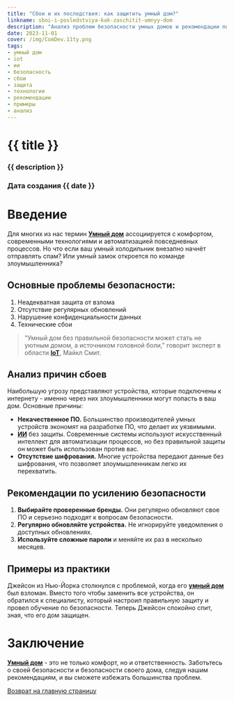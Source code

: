 ```yaml
---
title: "Сбои и их последствия: как защитить умный дом?"
linkname: sboi-i-posledstviya-kak-zaschitit-umnyy-dom
description: "Анализ проблем безопасности умных домов и рекомендации по их устранению."
date: 2023-11-01
cover: /img/ComDev.11ty.png
tags:
- умный дом
- iot
- ии
- безопасность
- сбои
- защита
- технологии
- рекомендации
- примеры
- анализ
---
```


# {{ title }}
### {{ description }}
### Дата создания {{ date }}

# Введение

Для многих из нас термин **[Умный дом](/)** ассоциируется с комфортом, современными технологиями и автоматизацией повседневных процессов. Но что если ваш умный холодильник внезапно начнёт отправлять спам? Или умный замок откроется по команде злоумышленника?

## Основные проблемы безопасности:

1. Неадекватная защита от взлома
2. Отсутствие регулярных обновлений
3. Нарушение конфиденциальности данных
4. Технические сбои

> "Умный дом без правильной безопасности может стать не уютным домом, а источником головной боли," говорит эксперт в области **[IoT](/)**, Майкл Смит.

## Анализ причин сбоев

Наибольшую угрозу представляют устройства, которые подключены к интернету - именно через них злоумышленники могут попасть в ваш дом. Основные причины:

* **Некачественное ПО.** Большинство производителей умных устройств экономят на разработке ПО, что делает их уязвимыми.
* **[ИИ](/)** без защиты. Современные системы используют искусственный интеллект для автоматизации процессов, но без правильной защиты он может быть использован против вас.
* **Отсутствие шифрования.** Многие устройства передают данные без шифрования, что позволяет злоумышленникам легко их перехватить.

## Рекомендации по усилению безопасности

1. **Выбирайте проверенные бренды.** Они регулярно обновляют свое ПО и серьезно подходят к вопросам безопасности.
2. **Регулярно обновляйте устройства.** Не игнорируйте уведомления о доступных обновлениях.
3. **Используйте сложные пароли** и меняйте их раз в несколько месяцев.

## Примеры из практики

Джейсон из Нью-Йорка столкнулся с проблемой, когда его **[умный дом](/)** был взломан. Вместо того чтобы заменить все устройства, он обратился к специалисту, который настроил правильную защиту и провел обучение по безопасности. Теперь Джейсон спокойно спит, зная, что его дом защищен.

# Заключение

**[Умный дом](/)** - это не только комфорт, но и ответственность. Заботьтесь о своей безопасности и безопасности своего дома, следуя нашим рекомендациям, и вы сможете избежать большинства проблем.

[Возврат на главную страницу](/)